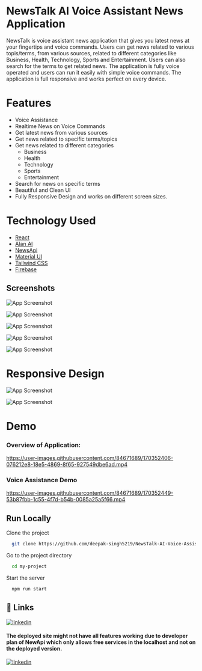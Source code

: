 
# NewsTalk AI Voice Assistant News Application

NewsTalk is voice assistant news application that gives you latest news at your fingertips and voice commands. Users can get news
related to various topis/terms, from various sources, related to different categories like Business, Health, Technology, Sports and Entertainment. Users can also search for the terms to get related news.
The application is fully voice operated and users can run it easily with simple voice commands. The application is full responsive and works perfect on every device.

# Features

- Voice Assistance
- Realtime News on Voice Commands
 - Get latest news from various sources
 - Get news related to specific terms/topics
 - Get news related to different categories
    - Business
    - Health
    - Technology
    - Sports
    - Entertainment
- Search for news on specific terms
- Beautiful and Clean UI
- Fully Responsive Design and works on different screen sizes.

# Technology Used
 - [React](https://reactjs.org/)
 - [Alan AI](https://alan.app/)
 - [NewsApi](https://newsapi.org/)
 - [Material UI](https://mui.com/)
 - [Tailwind CSS](https://tailwindcss.com/)
 - [Firebase](https://firebase.google.com/)


## Screenshots


![App Screenshot](https://firebasestorage.googleapis.com/v0/b/newstalk-fa6fe.appspot.com/o/Screenshot%202022-05-25%20115303.png?alt=media&token=e2291b78-5f9a-441e-b311-5bf5a7ee193f)

![App Screenshot](https://firebasestorage.googleapis.com/v0/b/newstalk-fa6fe.appspot.com/o/Screenshot%202022-05-25%20150341.png?alt=media&token=91303ed3-d71a-4f87-9a4a-1920dd41c860)

![App Screenshot](https://firebasestorage.googleapis.com/v0/b/newstalk-fa6fe.appspot.com/o/Screenshot%202022-05-25%20150545.png?alt=media&token=7a201a81-782e-4942-910d-4eb86f956587)

![App Screenshot](https://firebasestorage.googleapis.com/v0/b/newstalk-fa6fe.appspot.com/o/Screenshot%202022-05-25%20172107.png?alt=media&token=5e51756f-67c9-4b71-bb7a-a2d6594ec5d0)

![App Screenshot](https://firebasestorage.googleapis.com/v0/b/newstalk-fa6fe.appspot.com/o/Screenshot%202022-05-25%20172156.png?alt=media&token=2928f2b9-859e-44d3-8abd-5349a9bedf7e)
 # Responsive Design

![App Screenshot](https://firebasestorage.googleapis.com/v0/b/newstalk-fa6fe.appspot.com/o/Screenshot%202022-05-25%20172256.png?alt=media&token=7b67712e-f3d7-487d-85a1-5096a1e9ddab)

 ![App Screenshot](https://firebasestorage.googleapis.com/v0/b/newstalk-fa6fe.appspot.com/o/Screenshot%202022-05-25%20172420.png?alt=media&token=163ddbdb-e606-489b-89a9-8b91293c20a9)
# Demo

### Overview of Application:


https://user-images.githubusercontent.com/84671689/170352406-076212e8-18e5-4869-8f65-927549dbe6ad.mp4



### Voice Assistance Demo



https://user-images.githubusercontent.com/84671689/170352449-53b87fbb-1c55-4f7d-b54b-0085a25a5f66.mp4


## Run Locally

Clone the project

```bash
  git clone https://github.com/deepak-singh5219/NewsTalk-AI-Voice-Assistance-News-Application.git
```

Go to the project directory

```bash
  cd my-project
```



Start the server

```bash
  npm run start
```


## 🔗 Links
[![linkedin](https://img.shields.io/badge/linkedin-0A66C2?style=for-the-badge&logo=linkedin&logoColor=white)](https://www.linkedin.com/in/deepaksingh5219/)
#### The deployed site might not have all features working due to developer plan of NewApi which only allows free services in the localhost and not on the deployed version.
[![linkedin](https://firebasestorage.googleapis.com/v0/b/newstalk-fa6fe.appspot.com/o/newstalk.png?alt=media&token=348348e4-0723-424a-8150-79655e693237)](https://newstalk-fa6fe.web.app)
